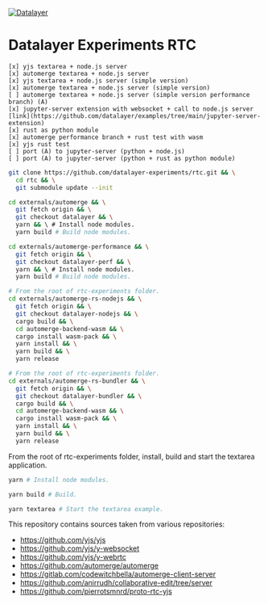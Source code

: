 [![Datalayer](https://raw.githubusercontent.com/datalayer/datalayer/main/res/logo/datalayer-25.svg?sanitize=true)](https://datalayer.io)

# Datalayer Experiments RTC

```
[x] yjs textarea + node.js server
[x] automerge textarea + node.js server
[x] yjs textarea + node.js server (simple version)
[x] automerge textarea + node.js server (simple version)
[ ] automerge textarea + node.js server (simple version performance branch) (A)
[x] jupyter-server extension with websocket + call to node.js server [link](https://github.com/datalayer/examples/tree/main/jupyter-server-extension)
[x] rust as python module
[x] automerge performance branch + rust test with wasm
[x] yjs rust test
[ ] port (A) to jupyter-server (python + node.js)
[ ] port (A) to jupyter-server (python + rust as python module)
```

```bash
git clone https://github.com/datalayer-experiments/rtc.git && \
  cd rtc && \
  git submodule update --init
```

```bash
cd externals/automerge && \
  git fetch origin && \
  git checkout datalayer && \
  yarn && \ # Install node modules.
  yarn build # Build node modules.
```

```bash
cd externals/automerge-performance && \
  git fetch origin && \
  git checkout datalayer-perf && \
  yarn && \ # Install node modules.
  yarn build # Build node modules.
```

```bash
# From the root of rtc-experiments folder.
cd externals/automerge-rs-nodejs && \
  git fetch origin && \
  git checkout datalayer-nodejs && \
  cargo build && \
  cd automerge-backend-wasm && \
  cargo install wasm-pack && \
  yarn install && \
  yarn build && \
  yarn release
```

```bash
# From the root of rtc-experiments folder.
cd externals/automerge-rs-bundler && \
  git fetch origin && \
  git checkout datalayer-bundler && \
  cargo build && \
  cd automerge-backend-wasm && \
  cargo install wasm-pack && \
  yarn install && \
  yarn build && \
  yarn release
```

From the root of rtc-experiments folder, install, build and start the textarea application.

```bash
yarn # Install node modules.
```

```bash
yarn build # Build.
```

```bash
yarn textarea # Start the textarea example.
```

This repository contains sources taken from various repositories:

- https://github.com/yjs/yjs
- https://github.com/yjs/y-websocket
- https://github.com/yjs/y-webrtc
- https://github.com/automerge/automerge
- https://gitlab.com/codewitchbella/automerge-client-server
- https://github.com/anirrudh/collaborative-edit/tree/server
- https://github.com/pierrotsmnrd/proto-rtc-yjs
